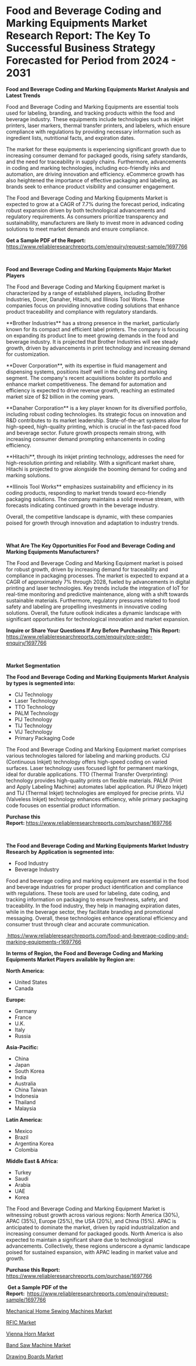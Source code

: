 <p><h1>Food and Beverage Coding and Marking Equipments Market Research Report: The Key To Successful Business Strategy Forecasted for Period from 2024 - 2031</h1></p><p><strong>Food and Beverage Coding and Marking Equipments Market Analysis and Latest Trends</strong></p>
<p><p>Food and Beverage Coding and Marking Equipments are essential tools used for labeling, branding, and tracking products within the food and beverage industry. These equipments include technologies such as inkjet printers, laser markers, thermal transfer printers, and labelers, which ensure compliance with regulations by providing necessary information such as ingredient lists, nutritional facts, and expiration dates. </p><p>The market for these equipments is experiencing significant growth due to increasing consumer demand for packaged goods, rising safety standards, and the need for traceability in supply chains. Furthermore, advancements in coding and marking technologies, including eco-friendly inks and automation, are driving innovation and efficiency. eCommerce growth has also heightened the importance of effective packaging and labeling, as brands seek to enhance product visibility and consumer engagement.</p><p>The Food and Beverage Coding and Marking Equipments Market is expected to grow at a CAGR of 7.7% during the forecast period, indicating robust expansion driven by both technological advancements and regulatory requirements. As consumers prioritize transparency and sustainability, manufacturers are likely to invest more in advanced coding solutions to meet market demands and ensure compliance.</p></p>
<p><strong>Get a Sample PDF of the Report:&nbsp;</strong> <a href="https://www.reliableresearchreports.com/enquiry/request-sample/1697766?utm_campaign=11&utm_medium=2&utm_source=Github&utm_content=ia&utm_term=12122024&utm_id=food-and-beverage-coding-and-marking-equipments">https://www.reliableresearchreports.com/enquiry/request-sample/1697766</a></p>
<p>&nbsp;</p>
<p><strong>Food and Beverage Coding and Marking Equipments Major Market Players</strong></p>
<p><p>The Food and Beverage Coding and Marking Equipment market is characterized by a range of established players, including Brother Industries, Dover, Danaher, Hitachi, and Illinois Tool Works. These companies focus on providing innovative coding solutions that enhance product traceability and compliance with regulatory standards.</p><p>**Brother Industries** has a strong presence in the market, particularly known for its compact and efficient label printers. The company is focusing on expanding its product line to meet growing demands in the food and beverage industry. It is projected that Brother Industries will see steady growth, driven by advancements in print technology and increasing demand for customization.</p><p>**Dover Corporation**, with its expertise in fluid management and dispensing systems, positions itself well in the coding and marking segment. The company's recent acquisitions bolster its portfolio and enhance market competitiveness. The demand for automation and efficiency is expected to drive revenue growth, reaching an estimated market size of $2 billion in the coming years.</p><p>**Danaher Corporation** is a key player known for its diversified portfolio, including robust coding technologies. Its strategic focus on innovation and R&D contributes to its market leadership. State-of-the-art systems allow for high-speed, high-quality printing, which is crucial in the fast-paced food and beverage sector. Future growth prospects remain strong, with increasing consumer demand prompting enhancements in coding efficiency.</p><p>**Hitachi**, through its inkjet printing technology, addresses the need for high-resolution printing and reliability. With a significant market share, Hitachi is projected to grow alongside the booming demand for coding and marking solutions.</p><p>**Illinois Tool Works** emphasizes sustainability and efficiency in its coding products, responding to market trends toward eco-friendly packaging solutions. The company maintains a solid revenue stream, with forecasts indicating continued growth in the beverage industry.</p><p>Overall, the competitive landscape is dynamic, with these companies poised for growth through innovation and adaptation to industry trends.</p></p>
<p>&nbsp;</p>
<p><strong>What Are The Key Opportunities For Food and Beverage Coding and Marking Equipments Manufacturers?</strong></p>
<p><p>The Food and Beverage Coding and Marking Equipment market is poised for robust growth, driven by increasing demand for traceability and compliance in packaging processes. The market is expected to expand at a CAGR of approximately 7% through 2028, fueled by advancements in digital printing and laser technologies. Key trends include the integration of IoT for real-time monitoring and predictive maintenance, along with a shift towards sustainable materials. Furthermore, regulatory pressures related to food safety and labeling are propelling investments in innovative coding solutions. Overall, the future outlook indicates a dynamic landscape with significant opportunities for technological innovation and market expansion.</p></p>
<p><strong>Inquire or Share Your Questions If Any Before Purchasing This Report:</strong> <a href="https://www.reliableresearchreports.com/enquiry/pre-order-enquiry/1697766?utm_campaign=11&utm_medium=2&utm_source=Github&utm_content=ia&utm_term=12122024&utm_id=food-and-beverage-coding-and-marking-equipments">https://www.reliableresearchreports.com/enquiry/pre-order-enquiry/1697766</a></p>
<p>&nbsp;</p>
<p><strong>Market Segmentation</strong></p>
<p><strong>The Food and Beverage Coding and Marking Equipments Market Analysis by types is segmented into:</strong></p>
<p><ul><li>CIJ Technology</li><li>Laser Technology</li><li>TTO Technology</li><li>PALM Technology</li><li>PIJ Technology</li><li>TIJ Technology</li><li>VIJ Technology</li><li>Primary Packaging Code</li></ul></p>
<p><p>The Food and Beverage Coding and Marking Equipment market comprises various technologies tailored for labeling and marking products. CIJ (Continuous Inkjet) technology offers high-speed coding on varied surfaces. Laser technology uses focused light for permanent markings, ideal for durable applications. TTO (Thermal Transfer Overprinting) technology provides high-quality prints on flexible materials. PALM (Print and Apply Labeling Machine) automates label application. PIJ (Piezo Inkjet) and TIJ (Thermal Inkjet) technologies are employed for precise prints. VIJ (Valveless Inkjet) technology enhances efficiency, while primary packaging code focuses on essential product information.</p></p>
<p><strong>Purchase this Report:&nbsp;</strong><a href="https://www.reliableresearchreports.com/purchase/1697766?utm_campaign=11&utm_medium=2&utm_source=Github&utm_content=ia&utm_term=12122024&utm_id=food-and-beverage-coding-and-marking-equipments">https://www.reliableresearchreports.com/purchase/1697766</a></p>
<p>&nbsp;</p>
<p><strong>The Food and Beverage Coding and Marking Equipments Market Industry Research by Application is segmented into:</strong></p>
<p><ul><li>Food Industry</li><li>Beverage Industry</li></ul></p>
<p><p>Food and beverage coding and marking equipment are essential in the food and beverage industries for proper product identification and compliance with regulations. These tools are used for labeling, date coding, and tracking information on packaging to ensure freshness, safety, and traceability. In the food industry, they help in managing expiration dates, while in the beverage sector, they facilitate branding and promotional messaging. Overall, these technologies enhance operational efficiency and consumer trust through clear and accurate communication.</p></p>
<p><a href="https://www.reliableresearchreports.com/food-and-beverage-coding-and-marking-equipments-r1697766?utm_campaign=11&utm_medium=2&utm_source=Github&utm_content=ia&utm_term=12122024&utm_id=food-and-beverage-coding-and-marking-equipments">&nbsp;https://www.reliableresearchreports.com/food-and-beverage-coding-and-marking-equipments-r1697766</a></p>
<p><strong>In terms of Region, the Food and Beverage Coding and Marking Equipments Market Players available by Region are:</strong></p>
<p>
    <p> <strong> North America: </strong>
        <ul>
            <li>United States</li>
            <li>Canada</li>
        </ul>
        </p> 
    <p> <strong> Europe: </strong>
        <ul>
            <li>Germany</li>
            <li>France</li>
            <li>U.K.</li>
            <li>Italy</li>
            <li>Russia</li>
        </ul>
        </p> 
    <p> <strong> Asia-Pacific: </strong>
        <ul>
            <li>China</li>
            <li>Japan</li>
            <li>South Korea</li>
            <li>India</li>
            <li>Australia</li>
            <li>China Taiwan</li>
            <li>Indonesia</li>
            <li>Thailand</li>
            <li>Malaysia</li>
        </ul>
        </p> 
    <p> <strong> Latin America: </strong>
        <ul>
            <li>Mexico</li>
            <li>Brazil</li>
            <li>Argentina Korea</li>
            <li>Colombia</li>
        </ul>
        </p> 
    <p> <strong> Middle East & Africa: </strong>
        <ul>
            <li>Turkey</li>
            <li>Saudi</li>
            <li>Arabia</li>
            <li>UAE</li>
            <li>Korea</li>
        </ul>
    </p>
    </p>
<p><p>The Food and Beverage Coding and Marking Equipment Market is witnessing robust growth across various regions: North America (30%), APAC (35%), Europe (25%), the USA (20%), and China (15%). APAC is anticipated to dominate the market, driven by rapid industrialization and increasing consumer demand for packaged goods. North America is also expected to maintain a significant share due to technological advancements. Collectively, these regions underscore a dynamic landscape poised for sustained expansion, with APAC leading in market value and growth.</p></p>
<p><strong>Purchase this Report: </strong><a href="https://www.reliableresearchreports.com/purchase/1697766?utm_campaign=11&utm_medium=2&utm_source=Github&utm_content=ia&utm_term=12122024&utm_id=food-and-beverage-coding-and-marking-equipments">https://www.reliableresearchreports.com/purchase/1697766</a></p>
<p>&nbsp;<strong>Get a Sample PDF of the Report:&nbsp;&nbsp;</strong><a href="https://www.reliableresearchreports.com/enquiry/request-sample/1697766?utm_campaign=11&utm_medium=2&utm_source=Github&utm_content=ia&utm_term=12122024&utm_id=food-and-beverage-coding-and-marking-equipments">https://www.reliableresearchreports.com/enquiry/request-sample/1697766</a></p>
<p><strong></strong></p>
<p><p><a href="https://github.com/gukenneth26571/Market-Research-Report-List-1/blob/main/mechanical-home-sewing-machines-market.md?utm_campaign=11&utm_medium=2&utm_source=Github&utm_content=ia&utm_term=12122024&utm_id=food-and-beverage-coding-and-marking-equipments">Mechanical Home Sewing Machines Market</a></p><p><a href="https://www.linkedin.com/pulse/rfi-we-do-research-h82oe?utm_campaign=11&utm_medium=2&utm_source=Github&utm_content=ia&utm_term=12122024&utm_id=food-and-beverage-coding-and-marking-equipments">RFIC Market</a></p><p><a href="https://www.linkedin.com/pulse/insightful-highlights-vienna-horn-market-report-industry-gzwue?utm_campaign=11&utm_medium=2&utm_source=Github&utm_content=ia&utm_term=12122024&utm_id=food-and-beverage-coding-and-marking-equipments">Vienna Horn Market</a></p><p><a href="https://github.com/ChiragRp1/Market-Research-Report-List-6/blob/main/band-saw-machine-market.md?utm_campaign=11&utm_medium=2&utm_source=Github&utm_content=ia&utm_term=12122024&utm_id=food-and-beverage-coding-and-marking-equipments">Band Saw Machine Market</a></p><p><a href="https://www.linkedin.com/pulse/drawing-boards-market-predictions-taking-consideration-size-7vpoe?utm_campaign=11&utm_medium=2&utm_source=Github&utm_content=ia&utm_term=12122024&utm_id=food-and-beverage-coding-and-marking-equipments">Drawing Boards Market</a></p></p>